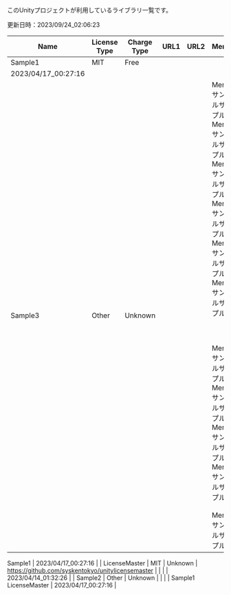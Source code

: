 このUnityプロジェクトが利用しているライブラリ一覧です。


更新日時：2023/09/24_02:06:23

| Name  | License Type | Charge Type | URL1 | URL2 | Memo1 | Use Lib | Add Date |
| -------------  | ------------- | ------------- | ------------- | ------------- | ------------- | ------------- | ------------- |
| Sample1 | MIT | Free |  |  |  | LicenseMaster
 | 2023/04/17_00:27:16 |
| Sample3 | Other | Unknown |  |  | MemoサンプルサンプルMemoサンプルサンプルMemoサンプルサンプルMemoサンプルサンプルMemoサンプルサンプルMemoサンプルサンプル<br><br><br><br>MemoサンプルサンプルMemoサンプルサンプルMemoサンプルサンプルMemoサンプルサンプル<br><br>Memoサンプルサンプル | LicenseMaster
Sample1
 | 2023/04/17_00:27:16 |
| LicenseMaster | MIT | Unknown | https://github.com/syskentokyo/unitylicensemaster |  |  |  | 2023/04/14_01:32:26 |
| Sample2 | Other | Unknown |  |  |  | Sample1
LicenseMaster
 | 2023/04/17_00:27:16 |
